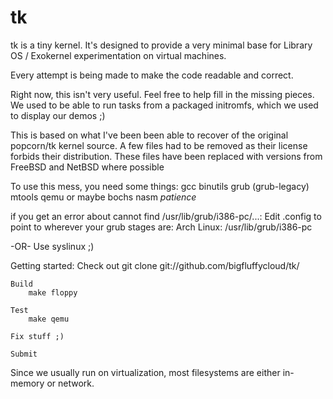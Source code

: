 tk
==
tk is a tiny kernel. It's designed to provide a very
minimal base for Library OS / Exokernel experimentation on virtual machines.

Every attempt is being made to make the code readable and correct.

Right now, this isn't very useful. Feel free to help fill in the missing
pieces. We used to be able to run tasks from a packaged initromfs, which
we used to display our demos ;)

This is based on what I've been been able to recover of the original
popcorn/tk kernel source. A few files had to be removed as their license
forbids their distribution. These files have been replaced with versions
from FreeBSD and NetBSD where possible

To use this mess, you need some things:
	gcc
	binutils
	grub (grub-legacy)
	mtools
	qemu or maybe bochs
	nasm
	*patience*

if you get an error about cannot find /usr/lib/grub/i386-pc/...:
	Edit .config to point to wherever your grub stages are:
		Arch Linux: /usr/lib/grub/i386-pc

-OR-
	Use syslinux ;)

Getting started:
	Check out
		git clone git://github.com/bigfluffycloud/tk/

	Build
		make floppy

	Test
		make qemu

	Fix stuff ;)

	Submit


Since we usually run on virtualization, most filesystems are either in-memory or network.
